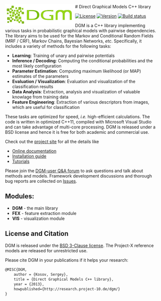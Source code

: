 <img align="left" src="doc/DGM logo.jpg">
# Direct Graphical Models C++ library

[![License](https://img.shields.io/badge/license-BSD%203--Clause-green.svg)](License.txt)
[![Version](https://img.shields.io/github/release/Project-10/DGM.svg)](https://github.com/Project-10/DGM/releases)
[![Build status](https://ci.appveyor.com/api/projects/status/0phsc4anotab6pvv?svg=true)](https://ci.appveyor.com/project/ProjectX/dgm)

DGM is a C++ library implementing various tasks in probabilistic graphical models with pairwise 
dependencies. The library aims to be used for the Markov and Conditional Random Fields (MRF / CRF),
Markov Chains, Bayesian Networks, _etc_. Specifically, it includes a variety of methods for the following tasks:
* __Learning__: Training of unary and pairwise potentials
* __Inference / Decoding__: Computing the conditional probabilities and the most likely configuration
* __Parameter Estimation__: Computing maximum likelihood (or MAP) estimates of the parameters
* __Evaluation / Visualization__: Evaluation and visualization of the classification results
* __Data Analysis__: Extraction, analysis and visualization of valuable knowlage from training data
* __Feature Engineering__: Extraction of various descriptors from images, which are useful for classification

These tasks are optimized for speed, _i.e._ high-efficient calculations. The code is written in optimized C++11, compiled with Microsoft Visual Studio and can take advantage of multi-core processing. DGM is released under a BSD license and hence it is free for both academic and commercial use.

Check out the [project site](http://research.project-10.de/dgm/) for all the details like

- [Online documentation](http://research.project-10.de/dgm/doc/)
- [Installation guide](http://research.project-10.de/dgm/doc/a00002.html)
- [Tutorials](http://research.project-10.de/dgm/doc/a00004.html)

Please join the [DGM-user Q&A forum](http://project-10.de/forum/viewforum.php?f=31) to ask questions and talk about methods and models.
Framework development discussions and thorough bug reports are collected on [Issues](https://github.com/Project-10/DGM/issues).

## Modules:

- __DGM__ - the main library
- __FEX__ - feature extraction module
- __VIS__ - visualization module

## License and Citation

DGM is released under the [BSD 3-Clause license](https://github.com/Project-10/DGM/blob/master/License.txt).
The Project-X reference models are released for unrestricted use.

Please cite DGM in your publications if it helps your research:

    @MISC{DGM,
    	author = {Kosov, Sergey},
    	title = {Direct Graphical Models C++ library},
    	year = {2013},
    	howpublished={http://research.project-10.de/dgm/}
    }
